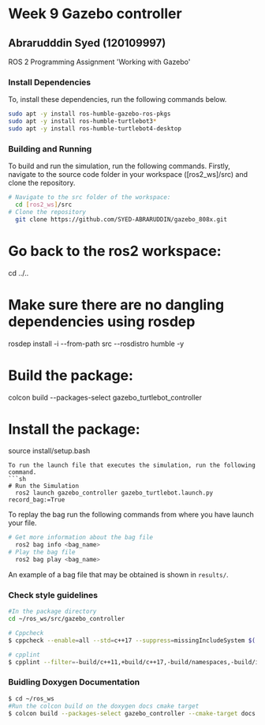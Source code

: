 # Week 9 Gazebo controller

## Abrarudddin Syed (120109997)
 ROS 2 Programming Assignment 'Working with Gazebo'


### Install Dependencies

To, install these dependencies, run the following commands below.
```sh
sudo apt -y install ros-humble-gazebo-ros-pkgs
sudo apt -y install ros-humble-turtlebot3*
sudo apt -y install ros-humble-turtlebot4-desktop
```

### Building and Running
To build and run the simulation, run the following commands.
Firstly, navigate to the source code folder in your workspace ([ros2_ws]/src) and clone the repository.
```sh
# Navigate to the src folder of the workspace:
  cd [ros2_ws]/src
# Clone the repository
  git clone https://github.com/SYED-ABRARUDDIN/gazebo_808x.git
```
# Go back to the ros2 workspace:
  cd ../..
# Make sure there are no dangling dependencies using rosdep
  rosdep install -i --from-path src --rosdistro humble -y
# Build the package:
  colcon build --packages-select gazebo_turtlebot_controller
# Install the package:
  source install/setup.bash

  
```
To run the launch file that executes the simulation, run the following command.
```sh
# Run the Simulation
  ros2 launch gazebo_controller gazebo_turtlebot.launch.py record_bag:=True
```


To replay the bag run the following commands from where you have launch your file.
```sh
# Get more information about the bag file
  ros2 bag info <bag_name>
# Play the bag file
  ros2 bag play <bag_name>
```
An example of a bag file that may be obtained is shown in `results/`.

### Check style guidelines
```bash
#In the package directory
cd ~/ros_ws/src/gazebo_controller

# Cppcheck
$ cppcheck --enable=all --std=c++17 --suppress=missingIncludeSystem $( find . -name *.cpp | grep -vE -e "^./build/" ) --check-config > results/cppcheck.txt

# cpplint
$ cpplint --filter=-build/c++11,+build/c++17,-build/namespaces,-build/include_order  src/*.cpp >  results/cpplint.txt
```

### Buidling Doxygen Documentation
```bash
$ cd ~/ros_ws
#Run the colcon build on the doxygen docs cmake target
$ colcon build --packages-select gazebo_controller --cmake-target docs
